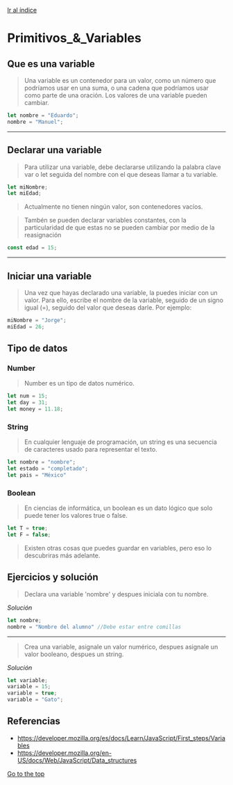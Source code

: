 [Ir al índice](indice.md)

# Primitivos_&_Variables

## Que es una variable

> Una variable es un contenedor para un valor, como un número que podríamos usar en una suma, o una cadena que podríamos usar como parte de una oración.
> Los valores de una variable pueden cambiar.

```javascript
let nombre = "Eduardo";
nombre = "Manuel";
```
---
## Declarar una variable
> Para utilizar una variable, debe declararse utilizando la palabra clave var o let seguida del nombre con el que deseas llamar a tu variable.

```javascript
let miNombre;
let miEdad;
```
> Actualmente no tienen ningún valor, son contenedores vacíos.

> Tambén se pueden declarar variables constantes, con la particularidad de que estas no se pueden cambiar por medio de la reasignación

```javascript
const edad = 15;
```

---

## Iniciar una variable

> Una vez que hayas declarado una variable, la puedes iniciar con un valor. Para ello, escribe el nombre de la variable, seguido de un signo igual (=), seguido del valor que deseas darle. Por ejemplo:

```javascript
miNombre = "Jorge";
miEdad = 26;
```
## Tipo de datos

### Number
> Number es un tipo de datos numérico.

```javascript
let num = 15;
let day = 31;
let money = 11.18;
```

### String
> En cualquier lenguaje de programación, un string es una secuencia de caracteres usado para representar el texto.

```javascript
let nombre = "nombre";
let estado = "completado";
let pais = "México"
```

### Boolean
> En ciencias de informática, un boolean es un dato lógico que solo puede tener los valores true o false.

```javascript
let T = true;
let F = false;
```

> Existen otras cosas que puedes guardar en variables, pero eso lo descubriras más adelante.

## Ejercicios y solución
> Declara una variable 'nombre' y despues iniciala con tu nombre.

*Solución*

```javascript
let nombre;
nombre = "Nombre del alumno" //Debe estar entre comillas
```
--- 
> Crea una variable, asignale un valor numérico, despues asignale un valor booleano, despues un string.

*Solución*

```javascript
let variable;
variable = 15;
variable = true;
variable = "Gato";
```
## Referencias

- https://developer.mozilla.org/es/docs/Learn/JavaScript/First_steps/Variables
- https://developer.mozilla.org/en-US/docs/Web/JavaScript/Data_structures

[Go to the top](#Primitivos_&_Variables)
